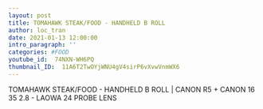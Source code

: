 ```yaml
---
layout: post
title: TOMAHAWK STEAK/FOOD - HANDHELD B ROLL
author: loc_tran
date: 2021-01-13 12:00:00
intro_paragraph: ''
categories: #FOOD
youtube_id:  74NXN-WH6PQ
thumbnail_ID:  11A6T2TwOYjWNU4gV4sirP6vXvwVnmWX6
---
```

TOMAHAWK STEAK/FOOD - HANDHELD B ROLL | CANON R5 + CANON 16 35 2.8 - LAOWA 24 PROBE LENS
